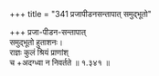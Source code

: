 +++
title = "341 प्रजापीडनसन्तापात् समुद्भूतो"

+++
प्रजा-पीडन-सन्तापात्  
समुद्भूतो हुताशनः।  
राज्ञः कुलं श्रियं प्राणांश्  
च +अदग्ध्वा न निवर्तते  ॥ १.३४१ ॥